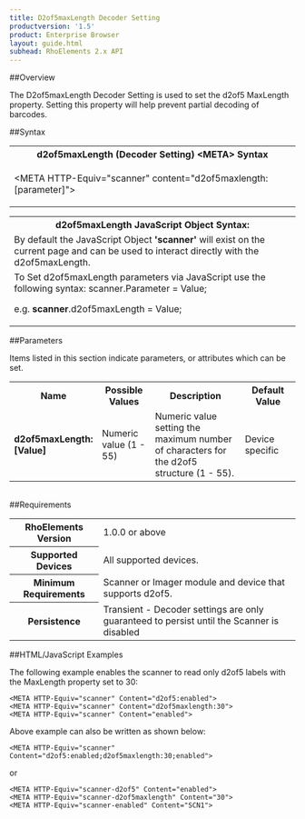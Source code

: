 ```yaml
---
title: D2of5maxLength Decoder Setting
productversion: '1.5'
product: Enterprise Browser
layout: guide.html
subhead: RhoElements 2.x API
---
```


##Overview

The D2of5maxLength Decoder Setting is used to set the d2of5 MaxLength property. Setting this property will help prevent partial decoding of barcodes.

##Syntax

<table class="re-table"><tr><th class="tableHeading">d2of5maxLength (Decoder Setting) &lt;META&gt; Syntax
</th></tr><tr><td class="clsSyntaxCells clsOddRow"><p>&lt;META HTTP-Equiv="scanner" content="d2of5maxlength:[parameter]"&gt;</p></td></tr></table>
<table class="re-table"><tr><th class="tableHeading">d2of5maxLength JavaScript Object Syntax:</th></tr><tr><td class="clsSyntaxCells clsOddRow">
By default the JavaScript Object <b>'scanner'</b> will exist on the current page and can be used to interact directly with the d2of5maxLength.
</td></tr><tr><td class="clsSyntaxCells clsEvenRow">
To Set d2of5maxLength parameters via JavaScript use the following syntax: scanner.Parameter = Value;
<P />e.g. <b>scanner</b>.d2of5maxLength = Value;
</td></tr></table>

##Parameters


Items listed in this section indicate parameters, or attributes which can be set.
<table class="re-table"><col width="20%" /><col width="20%" /><col width="38%" /><col width="22%" /><tr><th class="tableHeading">Name</th><th class="tableHeading">Possible Values</th><th class="tableHeading">Description</th><th class="tableHeading">Default Value</th></tr><tr><td class="clsSyntaxCells clsOddRow"><b>d2of5maxLength:[Value]
</b></td><td class="clsSyntaxCells clsOddRow">Numeric value (1 - 55)</td><td class="clsSyntaxCells clsOddRow">Numeric value setting the maximum number of characters for the d2of5 structure (1 - 55).</td><td class="clsSyntaxCells clsOddRow">Device specific</td></tr></table>
<table class="re-table"><col width="78%" /><col width="8%" /><col width="1%" /><col width="5%" /><col width="1%" /><col width="5%" /><col width="2%" /></table>





##Requirements

<table class="re-table"><tr><th class="tableHeading">RhoElements Version</th><td class="clsSyntaxCell clsEvenRow">1.0.0 or above
</td></tr><tr><th class="tableHeading">Supported Devices</th><td class="clsSyntaxCell clsOddRow">All supported devices.</td></tr><tr><th class="tableHeading">Minimum Requirements</th><td class="clsSyntaxCell clsOddRow">Scanner or Imager module and device that supports d2of5.</td></tr><tr><th class="tableHeading">Persistence</th><td class="clsSyntaxCell clsEvenRow">Transient - Decoder settings are only guaranteed to persist until the Scanner is disabled</td></tr></table>


##HTML/JavaScript Examples

The following example enables the scanner to read only d2of5 labels with the MaxLength property set to 30:

	<META HTTP-Equiv="scanner" Content="d2of5:enabled">
	<META HTTP-Equiv="scanner" Content="d2of5maxlength:30">
	<META HTTP-Equiv="scanner" Content="enabled">
	
Above example can also be written as shown below:

	<META HTTP-Equiv="scanner" Content="d2of5:enabled;d2of5maxlength:30;enabled">
	
or

	<META HTTP-Equiv="scanner-d2of5" Content="enabled">
	<META HTTP-Equiv="scanner-d2of5maxlength" Content="30">
	<META HTTP-Equiv="scanner-enabled" Content="SCN1">
	





